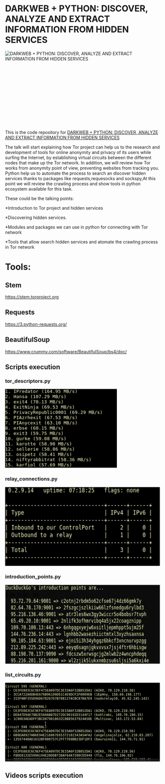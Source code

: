 # DARKWEB + PYTHON: DISCOVER, ANALYZE AND EXTRACT INFORMATION FROM HIDDEN SERVICES

<a href="https://www.pycon.it/conference/talks/darkweb-python-discover-analyze-and-extract-information-from-hidden-services">
<img src="https://i.ibb.co/SfY6CJR/Screenshot-2019-04-29-at-19-24-15.png" alt="DARKWEB + PYTHON: DISCOVER, ANALYZE AND EXTRACT INFORMATION FROM HIDDEN SERVICES" height="256px" align="right"></a>

This is the code repository for [DARKWEB + PYTHON: DISCOVER, ANALYZE AND EXTRACT INFORMATION FROM HIDDEN SERVICES](https://www.pycon.it/conference/talks/darkweb-python-discover-analyze-and-extract-information-from-hidden-services)

The talk will start explaining how Tor project can help us to the research and development of tools for online anonymity and privacy of its users while surfing the Internet, by establishing virtual circuits between the different nodes that make up the Tor network. In addition, we will review how Tor works from anonymity point of view, preventing websites from tracking you. Python help us to automate the process to search an discover hidden services thanks to packages like requests,requesocks and sockspy,At this point we will review the crawling process and show tools in python ecosystem available for this task.

These could be the talking points:

*Introduction to Tor project and hidden services

*Discovering hidden services.

*Modules and packages we can use in python for connecting with Tor network

*Tools that allow search hidden services and atomate the crawling process in Tor network

# Tools:
## Stem
https://stem.torproject.org

## Requests
https://3.python-requests.org/

## BeautifulSoup
https://www.crummy.com/software/BeautifulSoup/bs4/doc/

## Scripts execution

### tor_descriptors.py
<img src="tor_descriptors.png" alt="DARKWEB + PYTHON: DISCOVER, ANALYZE AND EXTRACT INFORMATION FROM HIDDEN SERVICES" height="256px">

### relay_connections.py
<img src="relay_connections.png" alt="DARKWEB + PYTHON: DISCOVER, ANALYZE AND EXTRACT INFORMATION FROM HIDDEN SERVICES" height="256px">

### introduction_points.py
<img src="introduction_points.png" alt="DARKWEB + PYTHON: DISCOVER, ANALYZE AND EXTRACT INFORMATION FROM HIDDEN SERVICES" height="256px">

### list_circuits.py
<img src="list_circuits.png" alt="DARKWEB + PYTHON: DISCOVER, ANALYZE AND EXTRACT INFORMATION FROM HIDDEN SERVICES" height="256px">

## Videos scripts execution



